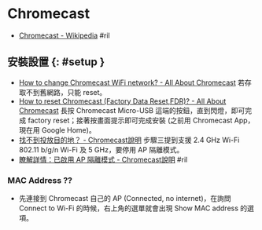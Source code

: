 # Chromecast

  - [Chromecast \- Wikipedia](https://en.wikipedia.org/wiki/Chromecast) #ril

## 安裝設置 {: #setup }

  - [How to change Chromecast WiFi network? \- All About Chromecast](http://allaboutchromecast.com/chromecast-how-to-guide/how-to-change-chromecast-wifi-network/) 若存取不到舊網路，只能 reset。
  - [How to reset Chromecast \(Factory Data Reset,FDR\)? \- All About Chromecast](http://allaboutchromecast.com/chromecast-how-to-guide/reset-chromecast-factory-data-reset-fdr/) 長按 Chromecast Micro-USB 這端的按鈕，直到閃燈，即可完成 factory reset；接著按畫面提示即可完成安裝 (之前用 Chromecast App，現在用 Google Home)。
  - [找不到投放目的地？ \- Chromecast說明](https://support.google.com/chromecast/answer/3249268?hl=zh-Hant) 步驟三提到支援 2.4 GHz Wi-Fi 802.11 b/g/n Wi-Fi 及 5 GHz，要停用 AP 隔離模式。
  - [瞭解詳情：已啟用 AP 隔離模式 \- Chromecast說明](https://support.google.com/chromecast/answer/3213084?hl=zh-Hant) #ril

### MAC Address ??

  - 先連接到 Chromecast 自己的 AP (Connected, no internet)，在詢問 Connect to Wi-Fi 的時候，右上角的選單就會出現 Show MAC address 的選項。
